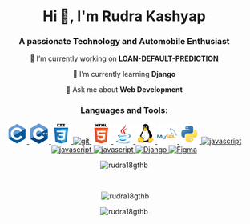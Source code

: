 <h1 align="center">Hi 👋, I'm Rudra Kashyap</h1>
<h3 align="center">A passionate Technology and Automobile Enthusiast</h3>

<p align="center">🔭 I’m currently working on <a href="https://github.com/Rudra18GTHB/LOAN-DEFAULT-PREDICTION"><b>LOAN-DEFAULT-PREDICTION</b></a></p>

<p align="center">🌱 I’m currently learning <b>Django</b></p>

<p align="center">💬 Ask me about <b>Web Development</b></p>

<h3 align="center">Languages and Tools:</h3>
<p align="center"> <a href="https://www.cprogramming.com/" target="_blank" rel="noreferrer"> <img src="https://raw.githubusercontent.com/devicons/devicon/master/icons/c/c-original.svg" alt="c" width="40" height="40"/> </a> <a href="https://www.w3schools.com/cpp/" target="_blank" rel="noreferrer"> <img src="https://raw.githubusercontent.com/devicons/devicon/master/icons/cplusplus/cplusplus-original.svg" alt="cplusplus" width="40" height="40"/> </a> <a href="https://www.w3schools.com/css/" target="_blank" rel="noreferrer"> <img src="https://raw.githubusercontent.com/devicons/devicon/master/icons/css3/css3-original-wordmark.svg" alt="css3" width="40" height="40"/> </a> <a href="https://git-scm.com/" target="_blank" rel="noreferrer"> <img src="https://www.vectorlogo.zone/logos/git-scm/git-scm-icon.svg" alt="git" width="40" height="40"/> </a> <a href="https://www.w3.org/html/" target="_blank" rel="noreferrer"> <img src="https://raw.githubusercontent.com/devicons/devicon/master/icons/html5/html5-original-wordmark.svg" alt="html5" width="40" height="40"/> </a> <a href="https://www.java.com" target="_blank" rel="noreferrer"> <img src="https://raw.githubusercontent.com/devicons/devicon/master/icons/java/java-original.svg" alt="java" width="40" height="40"/> </a> <a href="https://www.linux.org/" target="_blank" rel="noreferrer"> <img src="https://raw.githubusercontent.com/devicons/devicon/master/icons/linux/linux-original.svg" alt="linux" width="40" height="40"/> </a> <a href="https://www.mysql.com/" target="_blank" rel="noreferrer"> <img src="https://raw.githubusercontent.com/devicons/devicon/master/icons/mysql/mysql-original-wordmark.svg" alt="mysql" width="40" height="40"/> </a> <a href="https://www.python.org" target="_blank" rel="noreferrer"> <img src="https://raw.githubusercontent.com/devicons/devicon/master/icons/python/python-original.svg" alt="python" width="40" height="40"/> </a> <a href="https://www.javascript.com/" target="_blank" rel="noreferrer"> <img src="https://upload.wikimedia.org/wikipedia/commons/thumb/6/6a/JavaScript-logo.png/768px-JavaScript-logo.png" alt="javascript" width="40" height="40"/> </a> <a href="https://www.notion.so/" target="_blank" rel="noreferrer"> <img src="https://upload.wikimedia.org/wikipedia/commons/4/45/Notion_app_logo.png" alt="javascript" width="40" height="40"/> </a> <a href="https://code.visualstudio.com/" target="_blank" rel="noreferrer"> <img src="https://logowik.com/content/uploads/images/visual-studio-code7642.jpg" alt="javascript" width="45" height="40"/> </a> <a href="https://www.djangoproject.com/" target="_blank" rel="noreferrer"> <img src="https://seeklogo.com/images/D/django-logo-4C5ECF7036-seeklogo.com.png" alt="Django" width="45" height="40"/> </a> </a> <a href="https://www.figma.com/" target="_blank" rel="noreferrer"> <img src="https://cdn.sanity.io/images/599r6htc/localized/46a76c802176eb17b04e12108de7e7e0f3736dc6-1024x1024.png" alt="Figma" width="45" height="40"/> </a> </p>

<p align="center"><img src="https://github-readme-stats.vercel.app/api/top-langs?username=rudra18gthb&show_icons=true&locale=en&layout=compact" alt="rudra18gthb" /></p><br>

<p align="center">&nbsp;<img src="https://github-readme-stats.vercel.app/api?username=rudra18gthb&show_icons=true&locale=en" alt="rudra18gthb" /></p>

<p align="center"><img src="https://github-readme-streak-stats.herokuapp.com/?user=rudra18gthb&" alt="rudra18gthb" /></p>
